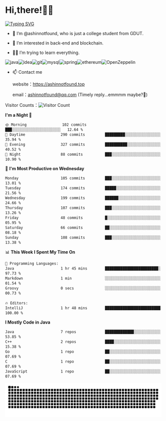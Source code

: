 # Hi,there!👨‍🔧
[![Typing SVG](https://readme-typing-svg.herokuapp.com?font=Fira+Code&pause=1000&width=435&lines=Welcome%2C+this+is+ashinnotfound%F0%9F%98%81+)](https://git.io/typing-svg)

- 👋 I’m @ashinnotfound, who is just a college student from GDUT.

- 👀 I’m interested in back-end and blockchain.

- 👨‍🔧 I’m trying to learn everything.

![java](https://img.shields.io/badge/Java-ED8B00?style=for-the-badge&logo=openjdk&logoColor=white)![idea](https://img.shields.io/badge/IntelliJ_IDEA-000000.svg?style=for-the-badge&logo=intellij-idea&logoColor=white
)![git](https://img.shields.io/badge/GIT-E44C30?style=for-the-badge&logo=git&logoColor=white
)![mysql](https://img.shields.io/badge/MySQL-005C84?style=for-the-badge&logo=mysql&logoColor=white)![spring](https://img.shields.io/badge/Spring-6DB33F?style=for-the-badge&logo=spring&logoColor=white)![ethereum](https://img.shields.io/badge/Ethereum-3C3C3D?style=for-the-badge&logo=Ethereum&logoColor=white)![OpenZeppelin](https://img.shields.io/badge/OpenZeppelin-4E5EE4?logo=openzeppelin&logoColor=fff&style=for-the-badge)


- 📫 Contact me
    
    website：https://ashinnotfound.top
    
    email：ashinnotfound@qq.com (Timely reply...emmmm maybe?🤪)

​Visitor Counts：![Visitor Count](https://profile-counter.glitch.me/ashinnotfound/count.svg)

<!--START_SECTION:waka-->
**I'm a Night 🦉** 

```text
🌞 Morning                102 commits         ███░░░░░░░░░░░░░░░░░░░░░░   12.64 % 
🌆 Daytime                290 commits         █████████░░░░░░░░░░░░░░░░   35.94 % 
🌃 Evening                327 commits         ██████████░░░░░░░░░░░░░░░   40.52 % 
🌙 Night                  88 commits          ███░░░░░░░░░░░░░░░░░░░░░░   10.90 % 
```
📅 **I'm Most Productive on Wednesday** 

```text
Monday                   105 commits         ███░░░░░░░░░░░░░░░░░░░░░░   13.01 % 
Tuesday                  174 commits         █████░░░░░░░░░░░░░░░░░░░░   21.56 % 
Wednesday                199 commits         ██████░░░░░░░░░░░░░░░░░░░   24.66 % 
Thursday                 107 commits         ███░░░░░░░░░░░░░░░░░░░░░░   13.26 % 
Friday                   48 commits          █░░░░░░░░░░░░░░░░░░░░░░░░   05.95 % 
Saturday                 66 commits          ██░░░░░░░░░░░░░░░░░░░░░░░   08.18 % 
Sunday                   108 commits         ███░░░░░░░░░░░░░░░░░░░░░░   13.38 % 
```


📊 **This Week I Spent My Time On** 

```text
💬 Programming Languages: 
Java                     1 hr 45 mins        ████████████████████████░   97.73 % 
Markdown                 1 min               ░░░░░░░░░░░░░░░░░░░░░░░░░   01.54 % 
Groovy                   0 secs              ░░░░░░░░░░░░░░░░░░░░░░░░░   00.73 % 

🔥 Editors: 
IntelliJ                 1 hr 48 mins        █████████████████████████   100.00 % 
```

**I Mostly Code in Java** 

```text
Java                     7 repos             █████████████░░░░░░░░░░░░   53.85 % 
C++                      2 repos             ████░░░░░░░░░░░░░░░░░░░░░   15.38 % 
Go                       1 repo              ██░░░░░░░░░░░░░░░░░░░░░░░   07.69 % 
C                        1 repo              ██░░░░░░░░░░░░░░░░░░░░░░░   07.69 % 
JavaScript               1 repo              ██░░░░░░░░░░░░░░░░░░░░░░░   07.69 % 
```




<!--END_SECTION:waka-->

![github contribution grid snake animation](https://raw.githubusercontent.com/ashinnotfound/ashinnotfound/output/github-contribution-grid-snake.svg)
